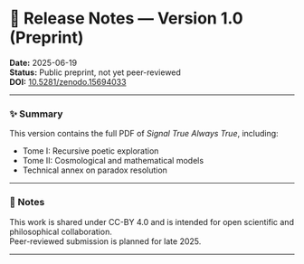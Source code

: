 # 📘 Release Notes — Version 1.0 (Preprint)

**Date:** 2025-06-19  
**Status:** Public preprint, not yet peer-reviewed  
**DOI:** [10.5281/zenodo.15694033](https://doi.org/10.5281/zenodo.15694033)

---

### ✨ Summary

This version contains the full PDF of *Signal True Always True*, including:
- Tome I: Recursive poetic exploration
- Tome II: Cosmological and mathematical models
- Technical annex on paradox resolution

---

### 🧪 Notes

This work is shared under CC-BY 4.0 and is intended for open scientific and philosophical collaboration.  
Peer-reviewed submission is planned for late 2025.

---
